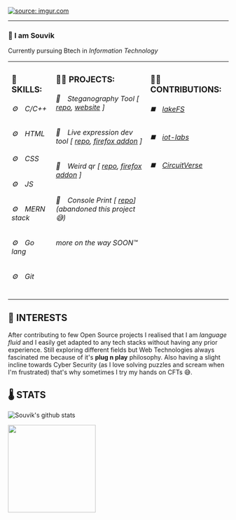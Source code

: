 <p align="left">

  <a href="https://imgur.com/ELyfJUW"><img src="https://i.imgur.com/ELyfJUW.gif" title="source: imgur.com" /></a>
 
 <hr />
<h3>👋 I am Souvik</h3>

Currently pursuing Btech in <em>Information Technology</em>

<table>
  <tr>
    <td valign="top">
      <h3>🧰 SKILLS: </h3>
      <h6>⚙️&emsp;C/C++</h6>
      <h6>⚙️&emsp;HTML</h6>
      <h6>⚙️&emsp;CSS</h6>
      <h6>⚙️&emsp;JS</h6>
      <h6>⚙️&emsp;MERN stack</h6>
      <h6>⚙️&emsp;Go lang</h6>
      <h6>⚙️&emsp;Git</h6>
     </td>
    <td valign="top">
      <h3>👨‍💻 PROJECTS: </h3>
      <h6>📒&emsp;Steganography Tool [ <a href="https://github.com/DarthCucumber/stegano">repo</a>, <a href="https://darthcucumber.github.io/stegano/">website</a> ]</h6>
      <h6>📗&emsp;Live expression dev tool [ <a href="https://github.com/DarthCucumber/live-expression-devloper-tool">repo</a>, <a href="https://addons.mozilla.org/en-US/firefox/addon/live-expression-devloper-tool/">firefox addon</a> ]</h6>
      <h6>📘&emsp;Weird qr [ <a href="https://github.com/DarthCucumber/weird-qr">repo</a>, <a href="https://addons.mozilla.org/en-US/firefox/addon/weird-qr/?utm_source=addons.mozilla.org&utm_medium=referral&utm_content=search">firefox addon</a> ]</h6>
      <h6>📕&emsp;Console Print  [ <a href="https://github.com/DarthCucumber/console-print">repo</a>] (abandoned this project 😅)</h6>
      <h6>more on the way SOON™</h6>
    </td>
    <td valign="top">
      <h3>💁‍♂️ CONTRIBUTIONS: </h3>
      <h6>◼️&emsp;<a href="https://github.com/treeverse/lakeFS">lakeFS</a></h6>
      <h6>◼️&emsp;<a href="https://github.com/iot-lab-kiit">iot-labs</a></h6>
      <h6>◼️&emsp;<a href="https://github.com/CircuitVerse">CircuitVerse</a></h6>
    </td>
  </tr>
</table>

## 🤩 INTERESTS

After contributing to few Open Source projects I realised that I am *language fluid* and I easily get adapted to any tech stacks without having any prior experience. Still exploring different fields but Web Technologies always fascinated me because of it's **plug n play** philosophy. Also having a slight incline towards  Cyber Security (as I love solving puzzles and scream when I'm frustrated) that's why sometimes I try my hands on CFTs 😅.

## 🌡️ STATS

![Souvik's github stats](https://github-readme-stats.vercel.app/api?username=DarthCucumber&hide=["issues"]&show_icons=true)

<img align="center" src="https://media.giphy.com/media/WUlplcMpOCEmTGBtBW/giphy.gif" width="200">


</p>
           
